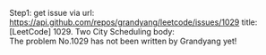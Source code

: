 Step1: get issue via url: https://api.github.com/repos/grandyang/leetcode/issues/1029 
 title:[LeetCode] 1029. Two City Scheduling 
 body:  
 The problem No.1029 has not been written by Grandyang yet!